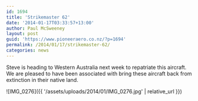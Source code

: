 ```yaml
---
id: 1694
title: 'Strikemaster 62'
date: '2014-01-17T03:33:57+13:00'
author: Paul McSweeney
layout: post
guid: 'https://www.pioneeraero.co.nz/?p=1694'
permalink: /2014/01/17/strikemaster-62/
categories: news
---
```


Steve is heading to Western Australia next week to repatriate this aircraft. We are pleased to have been associated with bring these aircraft back from extinction in their native land.

![IMG_0276]({{ '/assets/uploads/2014/01/IMG_0276.jpg' | relative_url }})
